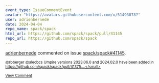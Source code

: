 ```yaml
---
event_type: IssueCommentEvent
avatar: "https://avatars.githubusercontent.com/u/51493078?"
user: adrienbernede
date: 2024-04-04
repo_name: spack/spack
html_url: https://github.com/spack/spack/pull/41145
repo_url: https://github.com/spack/spack
---
```


<a href='https://github.com/adrienbernede' target='_blank'>adrienbernede</a> commented on issue <a href='https://github.com/spack/spack/pull/41145' target='_blank'>spack/spack#41145</a>.

<small>@rbberger @alecbcs Umpire versions 2023.06.0 and 2024.02.0 have been added in https://github.com/spack/spack/pull/41375....</small>

<a href='https://github.com/spack/spack/pull/41145' target='_blank'>View Comment</a>